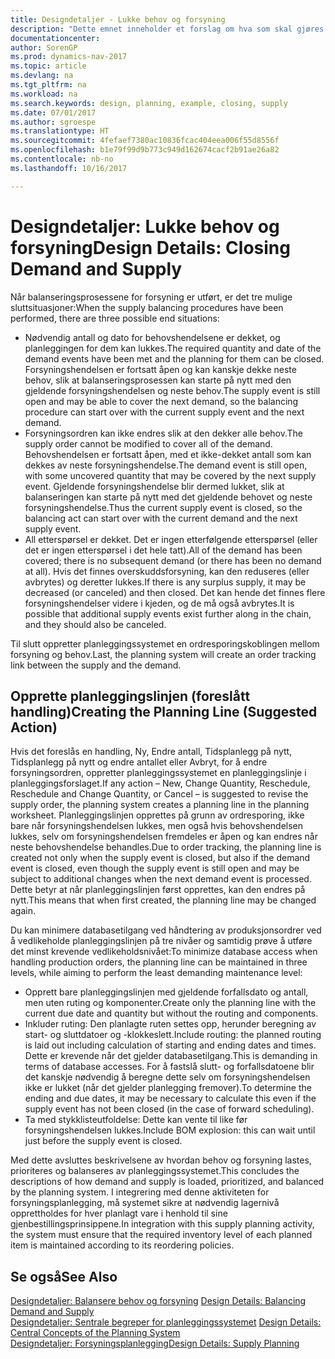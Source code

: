 ```yaml
---
title: Designdetaljer - Lukke behov og forsyning
description: "Dette emnet inneholder et forslag om hva som skal gjøres når du har utført forsyning motkontoen fremgangsmåtene."
documentationcenter: 
author: SorenGP
ms.prod: dynamics-nav-2017
ms.topic: article
ms.devlang: na
ms.tgt_pltfrm: na
ms.workload: na
ms.search.keywords: design, planning, example, closing, supply
ms.date: 07/01/2017
ms.author: sgroespe
ms.translationtype: HT
ms.sourcegitcommit: 4fefaef7380ac10836fcac404eea006f55d8556f
ms.openlocfilehash: b1e79f99d9b773c949d162674cacf2b91ae26a82
ms.contentlocale: nb-no
ms.lasthandoff: 10/16/2017

---
```

# <a name="design-details-closing-demand-and-supply"></a><span data-ttu-id="80a0e-103">Designdetaljer: Lukke behov og forsyning</span><span class="sxs-lookup"><span data-stu-id="80a0e-103">Design Details: Closing Demand and Supply</span></span>
<span data-ttu-id="80a0e-104">Når balanseringsprosessene for forsyning er utført, er det tre mulige sluttsituasjoner:</span><span class="sxs-lookup"><span data-stu-id="80a0e-104">When the supply balancing procedures have been performed, there are three possible end situations:</span></span>  
  
* <span data-ttu-id="80a0e-105">Nødvendig antall og dato for behovshendelsene er dekket, og planleggingen for dem kan lukkes.</span><span class="sxs-lookup"><span data-stu-id="80a0e-105">The required quantity and date of the demand events have been met and the planning for them can be closed.</span></span> <span data-ttu-id="80a0e-106">Forsyningshendelsen er fortsatt åpen og kan kanskje dekke neste behov, slik at balanseringsprosessen kan starte på nytt med den gjeldende forsyningshendelsen og neste behov.</span><span class="sxs-lookup"><span data-stu-id="80a0e-106">The supply event is still open and may be able to cover the next demand, so the balancing procedure can start over with the current supply event and the next demand.</span></span>  
* <span data-ttu-id="80a0e-107">Forsyningsordren kan ikke endres slik at den dekker alle behov.</span><span class="sxs-lookup"><span data-stu-id="80a0e-107">The supply order cannot be modified to cover all of the demand.</span></span> <span data-ttu-id="80a0e-108">Behovshendelsen er fortsatt åpen, med et ikke-dekket antall som kan dekkes av neste forsyningshendelse.</span><span class="sxs-lookup"><span data-stu-id="80a0e-108">The demand event is still open, with some uncovered quantity that may be covered by the next supply event.</span></span> <span data-ttu-id="80a0e-109">Gjeldende forsyningshendelse blir dermed lukket, slik at balanseringen kan starte på nytt med det gjeldende behovet og neste forsyningshendelse.</span><span class="sxs-lookup"><span data-stu-id="80a0e-109">Thus the current supply event is closed, so the balancing act can start over with the current demand and the next supply event.</span></span>  
* <span data-ttu-id="80a0e-110">All etterspørsel er dekket. Det er ingen etterfølgende etterspørsel (eller det er ingen etterspørsel i det hele tatt).</span><span class="sxs-lookup"><span data-stu-id="80a0e-110">All of the demand has been covered; there is no subsequent demand (or there has been no demand at all).</span></span> <span data-ttu-id="80a0e-111">Hvis det finnes overskuddsforsyning, kan den reduseres (eller avbrytes) og deretter lukkes.</span><span class="sxs-lookup"><span data-stu-id="80a0e-111">If there is any surplus supply, it may be decreased (or canceled) and then closed.</span></span> <span data-ttu-id="80a0e-112">Det kan hende det finnes flere forsyningshendelser videre i kjeden, og de må også avbrytes.</span><span class="sxs-lookup"><span data-stu-id="80a0e-112">It is possible that additional supply events exist further along in the chain, and they should also be canceled.</span></span>  
  
<span data-ttu-id="80a0e-113">Til slutt oppretter planleggingssystemet en ordresporingskoblingen mellom forsyning og behov.</span><span class="sxs-lookup"><span data-stu-id="80a0e-113">Last, the planning system will create an order tracking link between the supply and the demand.</span></span>  
  
## <a name="creating-the-planning-line-suggested-action"></a><span data-ttu-id="80a0e-114">Opprette planleggingslinjen (foreslått handling)</span><span class="sxs-lookup"><span data-stu-id="80a0e-114">Creating the Planning Line (Suggested Action)</span></span>  
<span data-ttu-id="80a0e-115">Hvis det foreslås en handling, Ny, Endre antall, Tidsplanlegg på nytt, Tidsplanlegg på nytt og endre antallet eller Avbryt, for å endre forsyningsordren, oppretter planleggingssystemet en planleggingslinje i planleggingsforslaget.</span><span class="sxs-lookup"><span data-stu-id="80a0e-115">If any action – New, Change Quantity, Reschedule, Reschedule and Change Quantity, or Cancel – is suggested to revise the supply order, the planning system creates a planning line in the planning worksheet.</span></span> <span data-ttu-id="80a0e-116">Planleggingslinjen opprettes på grunn av ordresporing, ikke bare når forsyningshendelsen lukkes, men også hvis behovshendelsen lukkes, selv om forsyningshendelsen fremdeles er åpen og kan endres når neste behovshendelse behandles.</span><span class="sxs-lookup"><span data-stu-id="80a0e-116">Due to order tracking, the planning line is created not only when the supply event is closed, but also if the demand event is closed, even though the supply event is still open and may be subject to additional changes when the next demand event is processed.</span></span> <span data-ttu-id="80a0e-117">Dette betyr at når planleggingslinjen først opprettes, kan den endres på nytt.</span><span class="sxs-lookup"><span data-stu-id="80a0e-117">This means that when first created, the planning line may be changed again.</span></span>  
  
<span data-ttu-id="80a0e-118">Du kan minimere databasetilgang ved håndtering av produksjonsordrer ved å vedlikeholde planleggingslinjen på tre nivåer og samtidig prøve å utføre det minst krevende vedlikeholdsnivået:</span><span class="sxs-lookup"><span data-stu-id="80a0e-118">To minimize database access when handling production orders, the planning line can be maintained in three levels, while aiming to perform the least demanding maintenance level:</span></span>  
  
* <span data-ttu-id="80a0e-119">Opprett bare planleggingslinjen med gjeldende forfallsdato og antall, men uten ruting og komponenter.</span><span class="sxs-lookup"><span data-stu-id="80a0e-119">Create only the planning line with the current due date and quantity but without the routing and components.</span></span>  
* <span data-ttu-id="80a0e-120">Inkluder ruting: Den planlagte ruten settes opp, herunder beregning av start- og sluttdatoer og -klokkeslett.</span><span class="sxs-lookup"><span data-stu-id="80a0e-120">Include routing: the planned routing is laid out including calculation of starting and ending dates and times.</span></span> <span data-ttu-id="80a0e-121">Dette er krevende når det gjelder databasetilgang.</span><span class="sxs-lookup"><span data-stu-id="80a0e-121">This is demanding in terms of database accesses.</span></span> <span data-ttu-id="80a0e-122">For å fastslå slutt- og forfallsdatoene blir det kanskje nødvendig å beregne dette selv om forsyningshendelsen ikke er lukket (når det gjelder planlegging fremover).</span><span class="sxs-lookup"><span data-stu-id="80a0e-122">To determine the ending and due dates, it may be necessary to calculate this even if the supply event has not been closed (in the case of forward scheduling).</span></span>  
* <span data-ttu-id="80a0e-123">Ta med stykklisteutfoldelse: Dette kan vente til like før forsyningshendelsen lukkes.</span><span class="sxs-lookup"><span data-stu-id="80a0e-123">Include BOM explosion: this can wait until just before the supply event is closed.</span></span>  
  
<span data-ttu-id="80a0e-124">Med dette avsluttes beskrivelsene av hvordan behov og forsyning lastes, prioriteres og balanseres av planleggingssystemet.</span><span class="sxs-lookup"><span data-stu-id="80a0e-124">This concludes the descriptions of how demand and supply is loaded, prioritized, and balanced by the planning system.</span></span> <span data-ttu-id="80a0e-125">I integrering med denne aktiviteten for forsyningsplanlegging, må systemet sikre at nødvendig lagernivå opprettholdes for hver planlagt vare i henhold til sine gjenbestillingsprinsippene.</span><span class="sxs-lookup"><span data-stu-id="80a0e-125">In integration with this supply planning activity, the system must ensure that the required inventory level of each planned item is maintained according to its reordering policies.</span></span>  
  
## <a name="see-also"></a><span data-ttu-id="80a0e-126">Se også</span><span class="sxs-lookup"><span data-stu-id="80a0e-126">See Also</span></span>  
<span data-ttu-id="80a0e-127">[Designdetaljer: Balansere behov og forsyning](design-details-balancing-demand-and-supply.md) </span><span class="sxs-lookup"><span data-stu-id="80a0e-127">[Design Details: Balancing Demand and Supply](design-details-balancing-demand-and-supply.md) </span></span>  
<span data-ttu-id="80a0e-128">[Designdetaljer: Sentrale begreper for planleggingssystemet](design-details-central-concepts-of-the-planning-system.md) </span><span class="sxs-lookup"><span data-stu-id="80a0e-128">[Design Details: Central Concepts of the Planning System](design-details-central-concepts-of-the-planning-system.md) </span></span>  
[<span data-ttu-id="80a0e-129">Designdetaljer: Forsyningsplanlegging</span><span class="sxs-lookup"><span data-stu-id="80a0e-129">Design Details: Supply Planning</span></span>](design-details-supply-planning.md)
